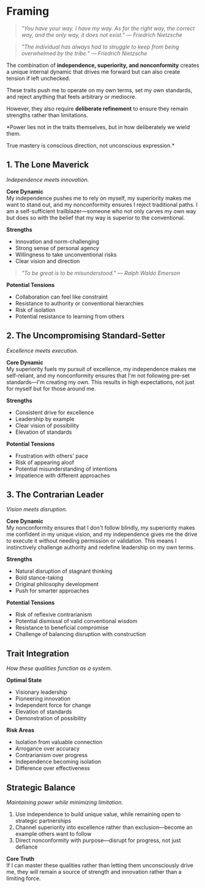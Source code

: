 # Framing

> *"You have your way. I have my way. As for the right way, the correct way, and the only way, it does not exist." — Friedrich Nietzsche*

> *"The individual has always had to struggle to keep from being overwhelmed by the tribe." — Friedrich Nietzsche*

The combination of **independence, superiority, and nonconformity** creates a unique internal dynamic that drives me forward but can also create tension if left unchecked.

These traits push me to operate on my own terms, set my own standards, and reject anything that feels arbitrary or mediocre.

However, they also require **deliberate refinement** to ensure they remain strengths rather than limitations.

*Power lies not in the traits themselves, but in how deliberately we wield them.

True mastery is conscious direction, not unconscious expression.*

## 1. The Lone Maverick

*Independence meets innovation.*

**Core Dynamic**  
My independence pushes me to rely on myself, my superiority makes me want to stand out, and my nonconformity ensures I reject traditional paths. I am a self-sufficient trailblazer—someone who not only carves my own way but does so with the belief that my way is superior to the conventional.

**Strengths**
- Innovation and norm-challenging
- Strong sense of personal agency
- Willingness to take unconventional risks
- Clear vision and direction

> *"To be great is to be misunderstood." — Ralph Waldo Emerson*

**Potential Tensions**
- Collaboration can feel like constraint
- Resistance to authority or conventional hierarchies
- Risk of isolation
- Potential resistance to learning from others

## 2. The Uncompromising Standard-Setter

*Excellence meets execution.*

**Core Dynamic**  
My superiority fuels my pursuit of excellence, my independence makes me self-reliant, and my nonconformity ensures that I'm not following pre-set standards—I'm creating my own. This results in high expectations, not just for myself but for those around me.

**Strengths**
- Consistent drive for excellence
- Leadership by example
- Clear vision of possibility
- Elevation of standards

**Potential Tensions**
- Frustration with others' pace
- Risk of appearing aloof
- Potential misunderstanding of intentions
- Impatience with different approaches

## 3. The Contrarian Leader

*Vision meets disruption.*

**Core Dynamic**  
My nonconformity ensures that I don't follow blindly, my superiority makes me confident in my unique vision, and my independence gives me the drive to execute it without needing permission or validation. This means I instinctively challenge authority and redefine leadership on my own terms.

**Strengths**
- Natural disruption of stagnant thinking
- Bold stance-taking
- Original philosophy development
- Push for smarter approaches

**Potential Tensions**
- Risk of reflexive contrarianism
- Potential dismissal of valid conventional wisdom
- Resistance to beneficial compromise
- Challenge of balancing disruption with construction

## Trait Integration

*How these qualities function as a system.*

**Optimal State**
- Visionary leadership
- Pioneering innovation
- Independent force for change
- Elevation of standards
- Demonstration of possibility

**Risk Areas**
- Isolation from valuable connection
- Arrogance over accuracy
- Contrarianism over progress
- Independence becoming isolation
- Difference over effectiveness

## Strategic Balance

*Maintaining power while minimizing limitation.*

1. Use independence to build unique value, while remaining open to strategic partnerships
2. Channel superiority into excellence rather than exclusion—become an example others want to follow
3. Direct nonconformity with purpose—disrupt for progress, not just defiance

**Core Truth**  
If I can master these qualities rather than letting them unconsciously drive me, they will remain a source of strength and innovation rather than a limiting force.